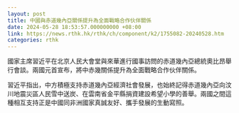 ```yaml
---
layout: post
title: 中國與赤道幾內亞關係提升為全面戰略合作伙伴關係
date: 2024-05-28 18:53:57.000000000 +08:00
link: https://news.rthk.hk/rthk/ch/component/k2/1755082-20240528.htm
categories: rthk
---
```


國家主席習近平在北京人民大會堂與來華進行國事訪問的赤道幾內亞總統奧比昂舉行會談。兩國元首宣布，將中赤幾關係提升為全面戰略合作伙伴關係。

習近平指出，中方積極支持赤道幾內亞經濟社會發展，也始終記得赤道幾內亞向汶川地震災區人民雪中送炭、在雲南省金平縣捐資建設希望小學的善舉。兩國之間這種相互支持正是中國同非洲國家真誠友好、攜手發展的生動寫照。
